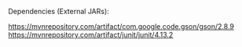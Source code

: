 Dependencies (External JARs):

https://mvnrepository.com/artifact/com.google.code.gson/gson/2.8.9
https://mvnrepository.com/artifact/junit/junit/4.13.2